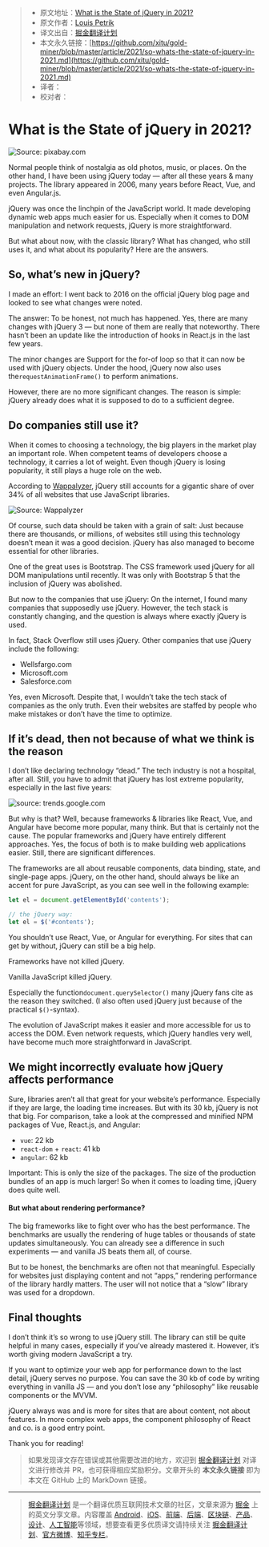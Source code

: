 > * 原文地址：[What is the State of jQuery in 2021?](https://javascript.plainenglish.io/jquery-7be2b63d720e)
> * 原文作者：[Louis Petrik](https://medium.com/@louispetrik)
> * 译文出自：[掘金翻译计划](https://github.com/xitu/gold-miner)
> * 本文永久链接：[https://github.com/xitu/gold-miner/blob/master/article/2021/so-whats-the-state-of-jquery-in-2021.md](https://github.com/xitu/gold-miner/blob/master/article/2021/so-whats-the-state-of-jquery-in-2021.md)
> * 译者：
> * 校对者：

# What is the State of jQuery in 2021?

![Source: [pixabay.com](https://pixabay.com/de/photos/technologie-computer-code-1283624/)](https://cdn-images-1.medium.com/max/3840/1*Tc90FhOr8U4x04kzqguVuA.jpeg)

Normal people think of nostalgia as old photos, music, or places. 
On the other hand, I have been using jQuery today — after all these years & many projects. The library appeared in 2006, many years before React, Vue, and even Angular.js.

jQuery was once the linchpin of the JavaScript world. It made developing dynamic web apps much easier for us. Especially when it comes to DOM manipulation and network requests, jQuery is more straightforward.

But what about now, with the classic library? What has changed, who still uses it, and what about its popularity? Here are the answers.

## So, what’s new in jQuery?

I made an effort: I went back to 2016 on the official jQuery blog page and looked to see what changes were noted.

The answer: To be honest, not much has happened. Yes, there are many changes with jQuery 3 — but none of them are really that noteworthy. There hasn’t been an update like the introduction of hooks in React.js in the last few years.

The minor changes are Support for the for-of loop so that it can now be used with jQuery objects. Under the hood, jQuery now also uses the`requestAnimationFrame()` to perform animations.

However, there are no more significant changes. The reason is simple: jQuery already does what it is supposed to do to a sufficient degree.

## Do companies still use it?

When it comes to choosing a technology, the big players in the market play an important role. When competent teams of developers choose a technology, it carries a lot of weight. Even though jQuery is losing popularity, it still plays a huge role on the web.

According to [Wappalyzer](https://www.wappalyzer.com/technologies/javascript-libraries), jQuery still accounts for a gigantic share of over 34% of all websites that use JavaScript libraries.

![Source: [Wappalyzer](https://www.wappalyzer.com/technologies/javascript-libraries)](https://cdn-images-1.medium.com/max/2410/1*TOg5oguzp81TxE6AWYNk0w.png)

Of course, such data should be taken with a grain of salt: Just because there are thousands, or millions, of websites still using this technology doesn’t mean it was a good decision. jQuery has also managed to become essential for other libraries.

One of the great uses is Bootstrap. The CSS framework used jQuery for all DOM manipulations until recently. It was only with Bootstrap 5 that the inclusion of jQuery was abolished.

But now to the companies that use jQuery: On the internet, I found many companies that supposedly use jQuery. However, the tech stack is constantly changing, and the question is always where exactly jQuery is used.

In fact, Stack Overflow still uses jQuery. Other companies that use jQuery include the following:

* Wellsfargo.com
* Microsoft.com
* Salesforce.com

Yes, even Microsoft. Despite that, I wouldn’t take the tech stack of companies as the only truth. Even their websites are staffed by people who make mistakes or don’t have the time to optimize.

## If it’s dead, then not because of what we think is the reason

I don’t like declaring technology “dead.” The tech industry is not a hospital, after all. Still, you have to admit that jQuery has lost extreme popularity, especially in the last five years:

![source: [trends.google.com](https://trends.google.de/trends/explore?date=today%205-y&q=jquery)](https://cdn-images-1.medium.com/max/2306/1*Avjfb5ifyoBK0FGVccZ5Yw.png)

But why is that? Well, because frameworks & libraries like React, Vue, and Angular have become more popular, many think. But that is certainly not the cause. The popular frameworks and jQuery have entirely different approaches. Yes, the focus of both is to make building web applications easier. Still, there are significant differences.

The frameworks are all about reusable components, data binding, state, and single-page apps. jQuery, on the other hand, should always be like an accent for pure JavaScript, as you can see well in the following example:

```js
let el = document.getElementById('contents'); 

// the jQuery way: 
let el = $('#contents');
```

You shouldn’t use React, Vue, or Angular for everything. For sites that can get by without, jQuery can still be a big help.

Frameworks have not killed jQuery.

Vanilla JavaScript killed jQuery.

Especially the function`document.querySelector()` many jQuery fans cite as the reason they switched. (I also often used jQuery just because of the practical `$()`-syntax).

The evolution of JavaScript makes it easier and more accessible for us to access the DOM. Even network requests, which jQuery handles very well, have become much more straightforward in JavaScript.

## We might incorrectly evaluate how jQuery affects performance

Sure, libraries aren’t all that great for your website’s performance. Especially if they are large, the loading time increases. But with its 30 kb, jQuery is not that big. For comparison, take a look at the compressed and minified NPM packages of Vue, React.js, and Angular:

* `vue`: 22 kb
* `react-dom` + `react`: 41 kb
* `angular`: 62 kb

Important: This is only the size of the packages. The size of the production bundles of an app is much larger! So when it comes to loading time, jQuery does quite well.

#### But what about rendering performance?

The big frameworks like to fight over who has the best performance. The benchmarks are usually the rendering of huge tables or thousands of state updates simultaneously. You can already see a difference in such experiments — and vanilla JS beats them all, of course.

But to be honest, the benchmarks are often not that meaningful. Especially for websites just displaying content and not “apps,” rendering performance of the library hardly matters. The user will not notice that a “slow” library was used for a dropdown.

## Final thoughts

I don’t think it’s so wrong to use jQuery still. The library can still be quite helpful in many cases, especially if you’ve already mastered it. However, it’s worth giving modern JavaScript a try.

If you want to optimize your web app for performance down to the last detail, jQuery serves no purpose. You can save the 30 kb of code by writing everything in vanilla JS — and you don’t lose any “philosophy” like reusable components or the MVVM.

jQuery always was and is more for sites that are about content, not about features. In more complex web apps, the component philosophy of React and co. is a good entry point.

Thank you for reading!

> 如果发现译文存在错误或其他需要改进的地方，欢迎到 [掘金翻译计划](https://github.com/xitu/gold-miner) 对译文进行修改并 PR，也可获得相应奖励积分。文章开头的 **本文永久链接** 即为本文在 GitHub 上的 MarkDown 链接。

---

> [掘金翻译计划](https://github.com/xitu/gold-miner) 是一个翻译优质互联网技术文章的社区，文章来源为 [掘金](https://juejin.im) 上的英文分享文章。内容覆盖 [Android](https://github.com/xitu/gold-miner#android)、[iOS](https://github.com/xitu/gold-miner#ios)、[前端](https://github.com/xitu/gold-miner#前端)、[后端](https://github.com/xitu/gold-miner#后端)、[区块链](https://github.com/xitu/gold-miner#区块链)、[产品](https://github.com/xitu/gold-miner#产品)、[设计](https://github.com/xitu/gold-miner#设计)、[人工智能](https://github.com/xitu/gold-miner#人工智能)等领域，想要查看更多优质译文请持续关注 [掘金翻译计划](https://github.com/xitu/gold-miner)、[官方微博](http://weibo.com/juejinfanyi)、[知乎专栏](https://zhuanlan.zhihu.com/juejinfanyi)。
